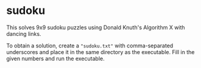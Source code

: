 # sudoku
This solves 9x9 sudoku puzzles using Donald Knuth's Algorithm X with dancing links. 

To obtain a solution, create a `"sudoku.txt"` with comma-separated underscores and place it in the same directory as the executable. Fill in the given numbers and run the executable.
